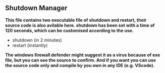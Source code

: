 ## Shutdown Manager
**This file contains two executable file of shutdown and restart, their source code is also avilable here. shutdown has been set with a time of 120 seconds, which can be customised according to the use.**
- shutdown (in 2 minutes)
- restart (instantly)

**The windows firewall defender might suggest it as a virus because of exe file, but you can see the source to confirm. And if you want you can use the source code only and compile by you own in any IDE (e.g. VScode).**